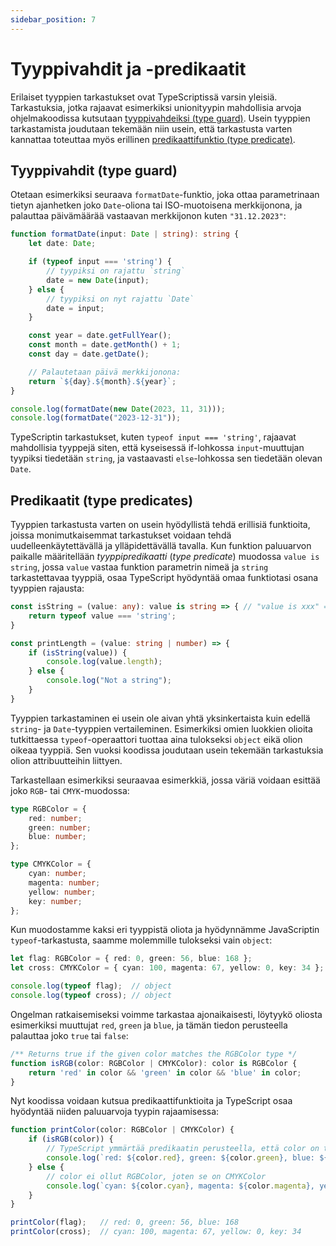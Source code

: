 ```yaml
---
sidebar_position: 7
---
```


# Tyyppivahdit ja -predikaatit

Erilaiset tyyppien tarkastukset ovat TypeScriptissä varsin yleisiä. Tarkastuksia, jotka rajaavat esimerkiksi unionityypin mahdollisia arvoja ohjelmakoodissa kutsutaan [tyyppivahdeiksi (type guard)](https://www.typescriptlang.org/docs/handbook/2/narrowing.html#typeof-type-guards). Usein tyyppien tarkastamista joudutaan tekemään niin usein, että tarkastusta varten kannattaa toteuttaa myös erillinen [predikaattifunktio (type predicate)](https://www.typescriptlang.org/docs/handbook/2/narrowing.html#using-type-predicates).

## Tyyppivahdit (type guard)

Otetaan esimerkiksi seuraava `formatDate`-funktio, joka ottaa parametrinaan tietyn ajanhetken joko `Date`-oliona tai ISO-muotoisena merkkijonona, ja palauttaa päivämäärää vastaavan merkkijonon kuten `"31.12.2023"`:

```ts
function formatDate(input: Date | string): string {
    let date: Date;

    if (typeof input === 'string') {
        // tyypiksi on rajattu `string`
        date = new Date(input);
    } else {
        // tyypiksi on nyt rajattu `Date`
        date = input;
    }

    const year = date.getFullYear();
    const month = date.getMonth() + 1;
    const day = date.getDate();

    // Palautetaan päivä merkkijonona:
    return `${day}.${month}.${year}`;
}

console.log(formatDate(new Date(2023, 11, 31)));
console.log(formatDate("2023-12-31"));
```

TypeScriptin tarkastukset, kuten `typeof input === 'string'`, rajaavat mahdollisia tyyppejä siten, että kyseisessä if-lohkossa `input`-muuttujan tyypiksi tiedetään `string`, ja vastaavasti `else`-lohkossa sen tiedetään olevan `Date`.


## Predikaatit (type predicates)

Tyyppien tarkastusta varten on usein hyödyllistä tehdä erillisiä funktioita, joissa monimutkaisemmat tarkastukset voidaan tehdä uudelleenkäytettävällä ja ylläpidettävällä tavalla. Kun funktion paluuarvon paikalle määritellään *tyyppipredikaatti* (*type predicate*) muodossa `value is string`, jossa `value` vastaa funktion parametrin nimeä ja `string` tarkastettavaa tyyppiä, osaa TypeScript hyödyntää omaa funktiotasi osana tyyppien rajausta:

```ts
const isString = (value: any): value is string => { // "value is xxx" = type predicate
    return typeof value === 'string';
}

const printLength = (value: string | number) => {
    if (isString(value)) {
        console.log(value.length);
    } else {
        console.log("Not a string");
    }
}
```

Tyyppien tarkastaminen ei usein ole aivan yhtä yksinkertaista kuin edellä `string`- ja `Date`-tyyppien vertaileminen. Esimerkiksi omien luokkien olioita tutkittaessa `typeof`-operaattori tuottaa aina tulokseksi `object` eikä olion oikeaa tyyppiä. Sen vuoksi koodissa joudutaan usein tekemään tarkastuksia olion attribuutteihin liittyen.

Tarkastellaan esimerkiksi seuraavaa esimerkkiä, jossa väriä voidaan esittää joko `RGB`- tai `CMYK`-muodossa:

```ts
type RGBColor = {
    red: number;
    green: number;
    blue: number;
};

type CMYKColor = {
    cyan: number;
    magenta: number;
    yellow: number;
    key: number;
};
```

Kun muodostamme kaksi eri tyyppistä oliota ja hyödynnämme JavaScriptin `typeof`-tarkastusta, saamme molemmille tulokseksi vain `object`:

```ts
let flag: RGBColor = { red: 0, green: 56, blue: 168 };
let cross: CMYKColor = { cyan: 100, magenta: 67, yellow: 0, key: 34 };

console.log(typeof flag);  // object
console.log(typeof cross); // object
```

Ongelman ratkaisemiseksi voimme tarkastaa ajonaikaisesti, löytyykö oliosta esimerkiksi muuttujat `red`, `green` ja `blue`, ja tämän tiedon perusteella palauttaa joko `true` tai `false`:

```ts
/** Returns true if the given color matches the RGBColor type */
function isRGB(color: RGBColor | CMYKColor): color is RGBColor {
    return 'red' in color && 'green' in color && 'blue' in color;
}
```

Nyt koodissa voidaan kutsua predikaattifunktioita ja TypeScript osaa hyödyntää niiden paluuarvoja tyypin rajaamisessa:

```ts {2}
function printColor(color: RGBColor | CMYKColor) {
    if (isRGB(color)) {
        // TypeScript ymmärtää predikaatin perusteella, että color on tyyppiä RGBColor
        console.log(`red: ${color.red}, green: ${color.green}, blue: ${color.blue}`);
    } else {
        // color ei ollut RGBColor, joten se on CMYKColor
        console.log(`cyan: ${color.cyan}, magenta: ${color.magenta}, yellow: ${color.yellow}, key: ${color.key}`);
    }
}

printColor(flag);   // red: 0, green: 56, blue: 168
printColor(cross);  // cyan: 100, magenta: 67, yellow: 0, key: 34
```

